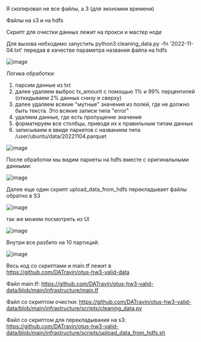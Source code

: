 Я скопировал не все файлы, а 3 (для экономии времени)

Файлы на s3 и на hdfs

Скрипт для очистки данных лежит на прокси и мастер ноде

Для вызова небходимо запустить python3 cleaning_data.py -fn '2022-11-04.txt'
передав в качестве параметра названия файла на hdfs

![image](https://github.com/user-attachments/assets/4a6aff37-17d2-4125-aa67-93a9f73821bf)




Логика обработки:
1) парсим данные из txt
2) далее удаляем выброс tx_amount с помощью 1% и 99% перцентилей (откидываем 2% данных снизу и сверху)
3) далее удаляем всякие "мутные" значения из полей, где не должно быть текста. Это всякие записи типа "error"
4) удаляем данные, где есть пропущенне значения
5) форматируем все столбцы, приводя их к правильным типам данных
6) записываем в ввиде паркетов с названием типа /user/ubuntu/data/20221104.parquet


![image](https://github.com/user-attachments/assets/a03997e0-0784-4e1c-94cb-84fa687168af)

После обработки мы видим паркеты на hdfs вместе с оригинальными данными:

![image](https://github.com/user-attachments/assets/d25324a0-29cd-496e-83ac-364c0767bca1)


Далее еще один скрипт upload_data_from_hdfs перекладывает файлы обратно в S3

![image](https://github.com/user-attachments/assets/bfbaac05-ccfa-405d-aff7-3afaeb628587)

так же можем посмотреть из UI

![image](https://github.com/user-attachments/assets/8400e6e5-63f3-47a7-953a-1d48f2e2e1e8)

Внутри все разбито на 10 партиций:

![image](https://github.com/user-attachments/assets/b4472c8c-d949-4f78-9821-b7e678537c3e)


Весь код со скриптами и main.tf лежит в [https://github.com/DATravin/otus-hw3-valid-data ](https://github.com/DATravin/otus-hw3-valid-data)

Файл main.tf: https://github.com/DATravin/otus-hw3-valid-data/blob/main/infrastructure/main.tf

Файл со скриптом очистки: https://github.com/DATravin/otus-hw3-valid-data/blob/main/infrastructure/scripts/cleaning_data.py

Файл со скриптом для перекладывания на s3: https://github.com/DATravin/otus-hw3-valid-data/blob/main/infrastructure/scripts/upload_data_from_hdfs.sh


